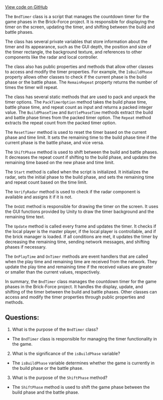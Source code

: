 [View code on GitHub](https://github.com/TieHaxJan/Brick-Force/Assembly-CSharp\BndTimer.cs)

The `BndTimer` class is a script that manages the countdown timer for the game phases in the Brick-Force project. It is responsible for displaying the timer on the screen, updating the timer, and shifting between the build and battle phases.

The class has several private variables that store information about the timer and its appearance, such as the GUI depth, the position and size of the timer rectangle, the background texture, and references to other components like the radar and local controller.

The class also has public properties and methods that allow other classes to access and modify the timer properties. For example, the `IsBuildPhase` property allows other classes to check if the current phase is the build phase or the battle phase. The `RemainRepeat` property returns the number of times the timer will repeat.

The class has several static methods that are used to pack and unpack the timer options. The `PackTimerOption` method takes the build phase time, battle phase time, and repeat count as input and returns a packed integer value. The `BuildPhaseTime` and `BattlePhaseTime` methods extract the build and battle phase times from the packed timer option. The `Repeat` method extracts the repeat count from the packed timer option.

The `ResetTimer` method is used to reset the timer based on the current phase and time limit. It sets the remaining time to the build phase time if the current phase is the battle phase, and vice versa.

The `ShiftPhase` method is used to shift between the build and battle phases. It decreases the repeat count if shifting to the build phase, and updates the remaining time based on the new phase and time limit.

The `Start` method is called when the script is initialized. It initializes the radar, sets the initial phase to the build phase, and sets the remaining time and repeat count based on the time limit.

The `VerifyRadar` method is used to check if the radar component is available and assigns it if it is not.

The `OnGUI` method is responsible for drawing the timer on the screen. It uses the GUI functions provided by Unity to draw the timer background and the remaining time text.

The `Update` method is called every frame and updates the timer. It checks if the local player is the master player, if the local player is controllable, and if the brick manager is loaded. If all conditions are met, it updates the timer by decreasing the remaining time, sending network messages, and shifting phases if necessary.

The `OnPlayTime` and `OnTimer` methods are event handlers that are called when the play time and remaining time are received from the network. They update the play time and remaining time if the received values are greater or smaller than the current values, respectively.

In summary, the `BndTimer` class manages the countdown timer for the game phases in the Brick-Force project. It handles the display, update, and shifting of the timer between the build and battle phases. Other classes can access and modify the timer properties through public properties and methods.
## Questions: 
 1. What is the purpose of the `BndTimer` class?
- The `BndTimer` class is responsible for managing the timer functionality in the game.

2. What is the significance of the `isBuildPhase` variable?
- The `isBuildPhase` variable determines whether the game is currently in the build phase or the battle phase.

3. What is the purpose of the `ShiftPhase` method?
- The `ShiftPhase` method is used to shift the game phase between the build phase and the battle phase.